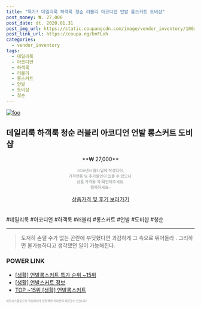 ```yaml
--- 
title: "특가! 데일리룩 하객룩 청순 러블리 아코디언 언발 롱스커트 도비샵" 
post_money: ₩. 27,000 
post_date: dt. 2020.01.31 
post_img_url: https://static.coupangcdn.com/image/vendor_inventory/100a/6922cf1688ab92dbaa053842b075ebf734aeddc35119d16e4c2781c0db31.jpg 
post_link_url: https://coupa.ng/bnFLoh 
categories: 
  - vendor_inventory 
tags: 
  - 데일리룩 
  - 아코디언 
  - 하객룩 
  - 러블리 
  - 롱스커트 
  - 언발 
  - 도비샵 
  - 청순 
--- 
```

[![foo](https://static.coupangcdn.com/image/vendor_inventory/100a/6922cf1688ab92dbaa053842b075ebf734aeddc35119d16e4c2781c0db31.jpg)](https://coupa.ng/bnFLoh) 

## 데일리룩 하객룩 청순 러블리 아코디언 언발 롱스커트 도비샵 
<p style="text-align: center;">**₩ 27,000**</p> 
<p style="text-align: center;"><span style="color: #898c8f; font-family: Georgia,Times,serif; font-size: 0.75em;">2020년01월31일에 작성되어, <br>가격변동 및 추가할인이 있을 수 있으니,<br> 상품 가격을 꼭!확인해주세요.<br>행복하세요~</span> 
</p>	 
<div markdown="0" style="text-align: center;"><a href="https://coupa.ng/bnFLoh" class="btn btn--success">상품가격 및 후기 보러가기</a></div> 
<br><br> 
  #데일리룩 #아코디언 #하객룩 #러블리 #롱스커트 #언발 #도비샵 #청순 
<hr> 

> 도저히 손댈 수가 없는 곤란에 부딪혔다면 과감하게 그 속으로 뛰어들라 . 그리하면 불가능하다고 생각했던 일이 가능해진다. 


### POWER LINK

* <a href="https://blog.naver.com/sakai111/221790738657" target="_blank"> [생활] 언발롱스커트 특가 순위 ~15위</a>
* <a href="https://blog.naver.com/sakai111/221769552479" target="_blank"> [생활] 언발스커트 정보 </a>
* <a href="https://blog.naver.com/an0733/221790738662" target="_blank"> TOP ~15위 [생활] 언발롱스커트</a>

<span style="color: #898c8f; font-family: Georgia,Times,serif; font-size: 0.55em;">파트너스활동으로 작성자에게 일정액의 커미션이 제공될수 있습니다.</span> 
